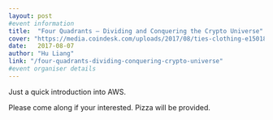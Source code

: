 ```yaml
---
layout: post
#event information
title:  "Four Quadrants – Dividing and Conquering the Crypto Universe"
cover: "https://media.coindesk.com/uploads/2017/08/ties-clothing-e1501855122816.jpg"
date:   2017-08-07
author: "Hu Liang"
link: "/four-quadrants-dividing-conquering-crypto-universe"
#event organiser details
---
```


Just a quick introduction into AWS.

Please come along if your interested. Pizza will be provided.